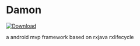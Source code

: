 # Damon
[ ![Download](https://api.bintray.com/packages/zyhang/maven/damon/images/download.svg) ](https://bintray.com/zyhang/maven/damon/_latestVersion)


a android mvp framework based on rxjava rxlifecycle
